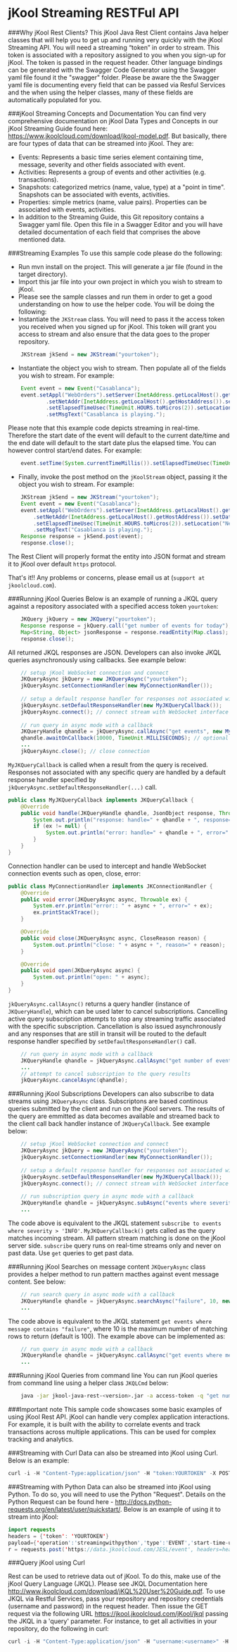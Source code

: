 # jKool Streaming RESTFul API

###Why jKool Rest Clients?
This jKool Java Rest Client contains Java helper classes that will help you to get up and running very quickly with the jKool Streaming API. You will need a streaming  “token” in order to stream. This token is associated with a repository assigned to you when you sign-up for jKool. The token is passed in the request header. Other language bindings can be generated with the Swagger Code Generator using the Swagger yaml file found it the "swagger" folder.  Please be aware the the Swagger yaml file is documenting every field that can be passed via Resful Services and the when using the helper classes, many of these fields are automatically populated for you.

###jKool Streaming Concepts and Documentation
You can find very comprehensive documentation on jKool Data Types and Concepts in our jKool Streaming Guide found here: https://www.jkoolcloud.com/download/jkool-model.pdf. But basically, there are four types of data that can be streamed into jKool. They are:
* Events: Represents a basic time series element containing time, message, severity and other fields associated with event.
* Activities: Represents a group of events and other activities (e.g. transactions).
* Snapshots: categorized metrics (name, value, type) at a "point in time". Snapshots can be associated with events, activities.
* Properties: simple metrics (name, value pairs). Properties can be associated with events, activities. 
* In addition to the Streaming Guide, this Git repository contains a Swagger yaml file. Open this file in a Swagger Editor and you will have detailed documentation of each field that comprises the above mentioned data.

###Streaming Examples
To use this sample code please do the following:
* Run mvn install on the project. This will generate a jar file (found in the target directory).
* Import this jar file into your own project in which you wish to stream to jKool. 
* Please see the sample classes and run them in order to get a good understanding on how to use the helper code. You will be doing the following:
* Instantiate the `JKStream` class. You will need to pass it the access token you received when you signed up for jKool. This token will grant you access to stream and also ensure that the data goes to the proper repository.
```java
	JKStream jkSend = new JKStream("yourtoken");
```
* Instantiate the object you wish to stream. Then populate all of the fields you wish to stream. For example:
```java
	Event event = new Event("Casablanca");
	event.setAppl("WebOrders").setServer(InetAddress.getLocalHost().getHostName())
	        .setNetAddr(InetAddress.getLocalHost().getHostAddress()).setDataCenter("DCNY")
	        .setElapsedTimeUsec(TimeUnit.HOURS.toMicros(2)).setLocation("New York, NY")
	        .setMsgText("Casablanca is playing.");

```
Please note that this example code depicts streaming in real-time. Therefore the start date of the event will default to the current date/time and the end date will default to the start date plus the elapsed time. You can however control start/end dates. For example:
```java
	event.setTime(System.currentTimeMillis()).setElapsedTimeUsec(TimeUnit.HOURS.toMicros(2));
```

* Finally, invoke the post method on the `jKoolStream` object, passing it the object you wish to stream. For example:

```java
	JKStream jkSend = new JKStream("yourtoken");
	Event event = new Event("Casablanca");
	event.setAppl("WebOrders").setServer(InetAddress.getLocalHost().getHostName())
		.setNetAddr(InetAddress.getLocalHost().getHostAddress()).setDataCenter("DCNY")
		.setElapsedTimeUsec(TimeUnit.HOURS.toMicros(2)).setLocation("New York, NY")
		.setMsgText("Casablanca is playing.");
	Response response = jkSend.post(event);
	response.close();
```
The Rest Client will properly format the entity into JSON format and stream it to jKool over default `https` protocol.

That's it!! Any problems or concerns, please email us at (`support at jkoolcloud.com`).

###Running jKool Queries
Below is an example of running a JKQL query against a repository associated with a specified access token `yourtoken`:

```java
	JKQuery jkQuery = new JKQuery("yourtoken");
	Response response = jkQuery.call("get number of events for today");
	Map<String, Object> jsonResponse = response.readEntity(Map.class);
	response.close();
```
All returned JKQL responses are JSON.
Developers can also invoke JKQL queries asynchronously using callbacks. See example below:
```java
	// setup jKool WebSocket connection and connect
	JKQueryAsync jkQuery = new JKQueryAsync("yourtoken");
	jkQueryAsync.setConnectionHandler(new MyConnectionHandler());
		
	// setup a default response handler for responses not associated with any specific query
	jkQueryAsync.setDefaultResponseHandler(new MyJKQueryCallback());
	jkQueryAsync.connect(); // connect stream with WebSocket interface
		
	// run query in async mode with a callback
	JKQueryHandle qhandle = jkQueryAsync.callAsync("get events", new MyJKQueryCallback());
	qhandle.awaitOnCallback(10000, TimeUnit.MILLISECONDS); // optional wait 10s or until response
	...
	jkQueryAsync.close(); // close connection
```
`MyJKQueryCallback` is called when a result from the query is received. Responses not associated with any specific query are handled by a default response handler specified by `jkQueryAsync.setDefaultResponseHandler(...)` call.
```java
public class MyJKQueryCallback implements JKQueryCallback {
	@Override
	public void handle(JKQueryHandle qhandle, JsonObject response, Throwable ex) {
		System.out.println("response: handle=" + qhandle + ", response=" + response);
		if (ex != null) {
			System.out.println("error: handle=" + qhandle + ", error=" + ex);
		}	
	}
}
```
Connection handler can be used to intercept and handle WebSocket connection events such as open, close, error:
```java
public class MyConnectionHandler implements JKConnectionHandler {
	@Override
	public void error(JKQueryAsync async, Throwable ex) {
		System.err.println("error:: " + async + ", error=" + ex);
		ex.printStackTrace();
	}

	@Override
	public void close(JKQueryAsync async, CloseReason reason) {
		System.out.println("close: " + async + ", reason=" + reason);
	}

	@Override
	public void open(JKQueryAsync async) {
		System.out.println("open: " + async);
	}
}

```
`jkQueryAsync.callAsync()` returns a query handler (instance of `JKQueryHandle`), which can be used later to cancel subscriptions.
Cancelling active query subscription attempts to stop any streaming traffic associated with the specific subscription.
Cancellation is also issued asynchronously and any responses that are still in transit will be routed to the default response handler specified by `setDefaultResponseHandler()` call.
```java
	// run query in async mode with a callback
	JKQueryHandle qhandle = jkQueryAsync.callAsync("get number of events for today", new MyJKQueryCallback());
	...
	// attempt to cancel subscription to the query results
	jkQueryAsync.cancelAsync(qhandle);
```
###Running jKool Subscriptions
Developers can also subscribe to data streams using `JKQueryAsync` class. Subscriptons are based continous queries submitted by the client and run on the jKool servers. The results of the query are emmitted as data becomes available and streamed back to the client
call back handler instance of `JKQueryCallback`. See example below:
```java
	// setup jKool WebSocket connection and connect
	JKQueryAsync jkQuery = new JKQueryAsync("yourtoken");
	jkQueryAsync.setConnectionHandler(new MyConnectionHandler());
		
	// setup a default response handler for responses not associated with any specific query
	jkQueryAsync.setDefaultResponseHandler(new MyJKQueryCallback());
	jkQueryAsync.connect(); // connect stream with WebSocket interface
		
	// run subscription query in async mode with a callback
	JKQueryHandle qhandle = jkQueryAsync.subAsync("events where severity > 'INFO'", new MyJKQueryCallback());
	...
```
The code above is equivalent to the JKQL statement `subscribe to events where severity > 'INFO'`. `MyJKQueryCallback()` gets called as the query matches incoming stream. All pattern stream matching is done on the jKool server side. `subscribe` query runs on real-time streams only and never on past data. Use `get` queries to get past data.

###Running jKool Searches on message content
`JKQueryAsync` class provides a helper method to run pattern macthes against event message content. See below:
```java
	// run search query in async mode with a callback
	JKQueryHandle qhandle = jkQueryAsync.searchAsync("failure", 10, new MyJKQueryCallback());
	...
```
The code above is equivalent to the JKQL statement `get events where message contains "failure"`, where 10 is the maximum number of matching rows to return (default is 100). The example above can be implemented as:
```java
	// run query in async mode with a callback
	JKQueryHandle qhandle = jkQueryAsync.callAsync("get events where message contains \"failure\"", 10, new MyJKQueryCallback());
	...
```
###Running jKool Queries from command line
You can run jKool queries from command line using a helper class `JKQLCmd` below:
```sh
	java -jar jkool-java-rest-<version>.jar -a access-token -q "get number of events" -w 30000
```

###Important note
This sample code showcases some basic examples of using jKool Rest API. jKool can handle very complex application interactions. For example, it is built with the ability to correlate events and track transactions across multiple applications. This can be used for complex tracking and analytics.

###Streaming with Curl
Data can also be streamed into jKool using Curl. Below is an example:

```java
curl -i -H "Content-Type:application/json" -H "token:YOURTOKEN" -X POST https://data.jkoolcloud.com/JESL/event -d '{"operation":"streamingwithcurl","type":"EVENT","start-time-usec":1457524800000000,"end-time-usec":1457524800000000,"msg-text":"Example Curl Streaming","source-fqn":"APPL=TestingCurl#SERVER=CurlServer100#NETADDR=11.0.0.2#DATACENTER=DC1#GEOADDR=52.52437,13.41053"}'
```

###Streaming with Python
Data can also be streamed into jKool using Python. To do so, you will need to use the Python "Request". Details on the Python Request can be found here - http://docs.python-requests.org/en/latest/user/quickstart/. Below is an example of using it to stream into jKool:

```java
import requests
headers = {'token': 'YOURTOKEN'}
payload={'operation':'streamingwithpython','type':'EVENT','start-time-usec':1457524800000000,'end-time-usec':1457524800000000,'msg-text':'Example Python Streaming','source-fqn':'APPL=TestingCurl#SERVER=CurlServer100#NETADDR=11.0.0.2#DATACENTER=DC1#GEOADDR=52.52437,13.41053'}
r = requests.post('https://data.jkoolcloud.com/JESL/event', headers=headers, json=payload)
```
###Query jKool using Curl

Rest can be used to retrieve data out of jKool. To do this, make use of the jKool Query Language (JKQL). Please see JKQL Documentation here http://www.jkoolcloud.com/download/jKQL%20User%20Guide.pdf. To use JKQL via Restful Services, pass your repository and repository credentials (username and password) in the request header. Then issue the GET request via the following URL https://jkool.jkoolcloud.com/jKool/jkql passing the JKQL in a 'query' parameter. For instance, to get all activities in your repository, do the following in curl: 

```java
curl -i -H "Content-Type:application/json" -H "username:<username>" -H "password:<password>" -H "repositoryId:<repository identifier>" -X GET https://jkool.jkoolcloud.com/jKool/jkql?query=get%20activities
```

